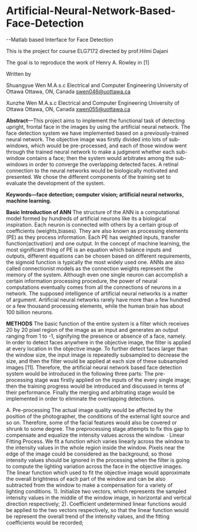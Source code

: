 # Artificial-Neural-Network-Based-Face-Detection
--Matlab based Interface for Face Detection

This is the project for course ELG7172 directed by prof.Hilmi Dajani

The goal is to reproduce the work of Henry A. Rowley in [1]

Written by

Shuangyue Wen
M.A.s.c 
Electrical and Computer Engineering
University of Ottawa
Ottawa, ON, Canada
swen046@uottawa.ca

Xunzhe Wen
M.A.s.c 
Electrical and Computer Engineering
University of Ottawa
Ottawa, ON, Canada
xwen055@uottawa.ca

**Abstract**—This project aims to implement the functional task of detecting upright, frontal face in the images by using the artificial neural network. The face detection system we have implemented based on a previously-trained neural network. The objective image was firstly divided into lots of sub-windows, which would be pre-processed, and each of those window went through the trained neural network to make a judgment whether each sub-window contains a face; then the system would arbitrates among the sub-windows in order to converge the overlapping detected faces. A retinal connection to the neural networks would be biologically motivated and presented. We chose the different components of the training set to evaluate the development of the system.

**Keywords—face detection; computer vision; artificial neural networks, machine learning.**

**Basic Introduction of ANN**
The structure of the ANN is a computational model formed by hundreds of artificial neurons like its a biological inspiration. Each neuron is connected with others by a certain group of coefficients (weights,biases). They are also known as processing elements (PE) as they process information. Each PE has weighted inputs, transfer function(activation) and one output. In the concept of machine learning, the most significant thing of PE is an equation which balance inputs and outputs, different equations can be chosen based on different requirements, the sigmoid function is typically the most widely used one. ANNs are also called connectionist models as the connection weights represent the memory of the system. Although even one single neuron can accomplish a certain information processing procedure, the power of neural computations eventually comes from all the connections of neurons in a network. The supposed intelligence of artificial neural networks is a matter of argument. Artificial neural networks rarely have more than a few hundred or a few thousand processing elements, while the human brain has about 100 billion neurons.

**METHODS**
The basic function of the entire system is a filter which receives 20 by 20 pixel region of the image as an input and generates an output ranging from 1 to -1, signifying the presence or absence of a face, namely. In order to detect faces anywhere in the objective image, the filter is applied at every location in the objective image. To further detect faces larger than the window size, the input image is repeatedly subsampled to decrease the size, and then the filter would be applied at each size of these subsampled images [11].
Therefore, the artificial neural network based face detection system would be introduced in the following three parts: The pre-processing stage was firstly applied on the inputs of the every single image; then the training progress would be introduced and discussed in terms of their performance. Finally the merging and arbitrating stage would be implemented in order to eliminate the overlapping detections.

A. Pre-processing
The actual image quality would be affected by the position of the photographer, the conditions of the external light source and so on. Therefore, some of the facial features would also be covered or shrunk to some degree. The preprocessing stage attempts to fix this gap to compensate and equalize the intensity values across the window.
· Linear Fitting Process.
We fit a function which varies linearly across the window to the intensity values in the whole region inside the window. Pixels near the edge of the image could be considered as the background, so those intensity values should be ignored in the processing when the filter is going to compute the lighting variation across the face in the objective images. The linear function which used to fit the objective image would approximate the overall brightness of each part of the window and can be also subtracted from the window to make a compensation for a variety of lighting conditions.
1). Initialize two vectors, which represents the sampled intensity values in the middle of the window image, in horizontal and vertical direction respectively;
2). Coefficient undetermined linear functions would be applied to the two vectors respectively, so that the linear function would be represent the overall trend of the intensity values, and the fitting coefficients would be recorded;
